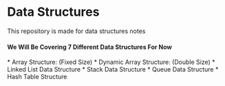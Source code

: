 <h1>Data Structures</h1>
<p>This repository is made for data structures notes</p>

<h4>We Will Be Covering 7 Different Data Structures For Now</h4>
* Array Structure:  (Fixed Size)
* Dynamic Array Structure: (Double Size)
* Linked List Data Structure
* Stack Data Structure
* Queue Data Structure
* Hash Table Structure
